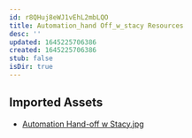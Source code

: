 ```yaml
---
id: r8QHuj8eWJ1vEhL2mbLQO
title: Automation_hand Off_w_stacy Resources
desc: ''
updated: 1645225706386
created: 1645225706386
stub: false
isDir: true
---
```

## Imported Assets
- [Automation Hand-off w Stacy.jpg](/assets/automation-hand-off-w-stacy-lVvxovCJ8d7Y.jpg)
